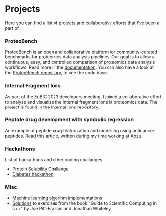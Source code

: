 # Projects

Here you can find a list of projects and collaborative efforts that I've been a part of. 

### ProteoBench

ProteoBench is an open and collaborative platform for community-curated benchmarks for proteomics data analysis pipelines. Our goal is to allow a continuous, easy, and controlled comparison of proteomics data analysis workflows. Read more in the [documentation](https://proteobench.readthedocs.io/en/latest/). You can also have a look at the [ProteoBench repository](https://github.com/Proteobench/ProteoBench), to see the code base. 

### Internal Fragment Ions 

As part of the EuBIC 2023 developers meeting, I joined a collaborative effort to analyse and visualise the internal fragment ions in proteomics data. The project is found in the [Internal Ions repository](https://github.com/veitveit/eubic23_internal_ions). 

### Peptide drug development with symbolic regression
An example of peptide drug featurization and modelling using anticancer peptides. Read this [article](https://www.abzu.ai/research/peptide-drug-development-with-symbolic-regression/), written during my time working at [Abzu](https://www.abzu.ai/). 

### Hackathons 
List of hackathons and other coding challanges. 
* [Protein Solubility Challange](https://github.com/roosavarjus/cbh21-protein-solubility-challenge)
* [Diabetes hackathon](https://github.com/roosavarjus/Diabetes-hackathon)

### Misc 
* [Machine learning algorihm implementations](https://github.com/carolinelennartsson/ML-implementation)
* [Solutions](https://github.com/carolinelennartsson/Answers_Computing_in_cpp) to exercises from the book "Guide to Scientific Computing in c++" by Joe Pitt-Francis and Jonathan Whiteley.

